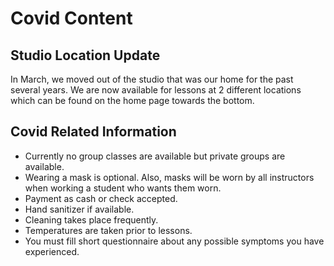 # Covid Content

## Studio Location Update

In March, we moved out of the studio that was our home for the past several
years. We are now available for lessons at 2 different locations which can be
found on the home page towards the bottom.

## Covid Related Information

- Currently no group classes are available but private groups are available.
- Wearing a mask is optional. Also, masks will be worn by all instructors when
  working a student who wants them worn.
- Payment as cash or check accepted.
- Hand sanitizer if available.
- Cleaning takes place frequently.
- Temperatures are taken prior to lessons.
- You must fill short questionnaire about any possible symptoms you have experienced.
